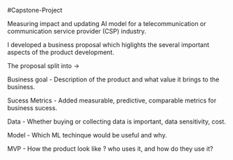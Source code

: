 #Capstone-Project

Measuring impact and updating AI model for a telecommunication or communication service provider (CSP) industry.

I developed a business proposal which higlights the several important aspects of the product development.

The proposal split into -> 

Business goal - Description of the product and what value it brings to the business.

Sucess Metrics - Added measurable, predictive, comparable metrics for business sucess.

Data - Whether buying or collecting data is important, data sensitivity, cost.

Model - Which ML techinque would be useful and why.

MVP - How the product look like ? who uses it, and how do they use it? 

